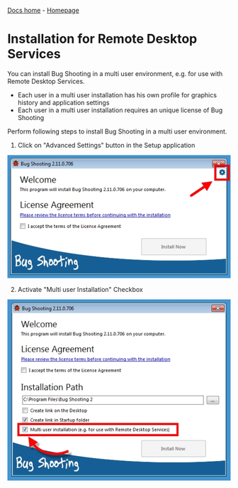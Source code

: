 <a href="{{ site.url }}">Docs home</a> - <a href="http://www.bugshooting.com">Homepage</a>

# Installation for Remote Desktop Services

You can install Bug Shooting in a multi user environment, e.g. for use with Remote Desktop Services.

- Each user in a multi user installation has his own profile for graphics history and application settings
- Each user in a multi user installation requires an unique license of Bug Shooting
 
Perform following steps to install Bug Shooting in a multi user environment.

1. Click on "Advanced Settings" button in the Setup application

![image1](images/install_rdp_1.jpg)

2. Activate "Multi user Installation" Checkbox

![image1](images/install_rdp_2.jpg)
